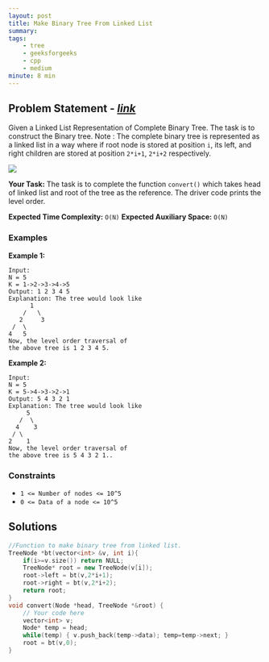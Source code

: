 ```yaml
---
layout: post
title: Make Binary Tree From Linked List         
summary:
tags:
    - tree
    - geeksforgeeks
    - cpp
    - medium
minute: 8 min
---
```


## Problem Statement - [*link*](https://practice.geeksforgeeks.org/problems/make-binary-tree/0/?)  

Given a Linked List Representation of Complete Binary Tree. The task is to construct the Binary tree.
Note : The complete binary tree is represented as a linked list in a way where if root node is stored at position `i`, its left, and right children are stored at position `2*i+1`, `2*i+2` respectively.

<img src="http://d1hyf4ir1gqw6c.cloudfront.net/wp-content/uploads/LinkedListToBST.png">

**Your Task:** 
The task is to complete the function `convert()` which takes head of linked list and root of the tree as the reference. The driver code prints the level order.

**Expected Time Complexity:** `O(N)` 
**Expected Auxiliary Space:** `O(N)`   

### Examples

**Example 1:**   
```
Input:
N = 5
K = 1->2->3->4->5
Output: 1 2 3 4 5
Explanation: The tree would look like
      1
    /   \
   2     3
 /  \
4   5
Now, the level order traversal of
the above tree is 1 2 3 4 5.
```

**Example 2:**   
```
Input:
N = 5
K = 5->4->3->2->1
Output: 5 4 3 2 1
Explanation: The tree would look like
     5
   /  \
  4    3
 / \
2    1
Now, the level order traversal of
the above tree is 5 4 3 2 1..
```


### Constraints

+ `1 <= Number of nodes <= 10^5`
+ `0 <= Data of a node <= 10^5`

## Solutions

```cpp
//Function to make binary tree from linked list.
TreeNode *bt(vector<int> &v, int i){
    if(i>=v.size()) return NULL;
    TreeNode* root = new TreeNode(v[i]);
    root->left = bt(v,2*i+1);
    root->right = bt(v,2*i+2);
    return root;
}
void convert(Node *head, TreeNode *&root) {
    // Your code here
    vector<int> v;
    Node* temp = head;
    while(temp) { v.push_back(temp->data); temp=temp->next; }
    root = bt(v,0);
}
```

